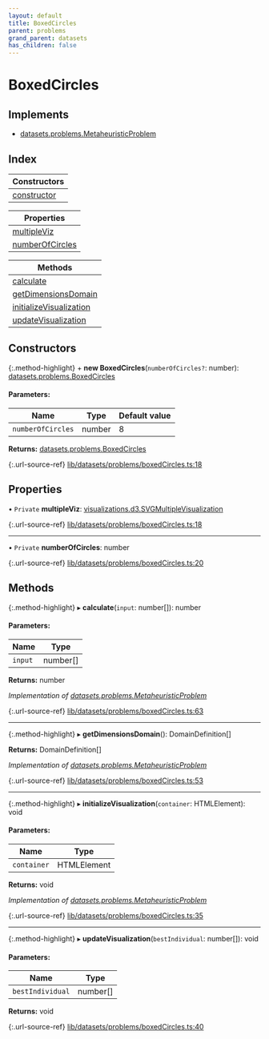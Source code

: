```yaml
---
layout: default
title: BoxedCircles
parent: problems
grand_parent: datasets
has_children: false
---
```


# BoxedCircles

## Implements

* [datasets.problems.MetaheuristicProblem](../../interfaces/datasets_problems_metaheuristicproblem)

## Index

| Constructors |
|-----------|
| [constructor](#constructor) |

| Properties |
|-----------|
| [multipleViz](#multipleviz) |
| [numberOfCircles](#numberofcircles) |

| Methods |
|-----------|
| [calculate](#calculate) |
| [getDimensionsDomain](#getdimensionsdomain) |
| [initializeVisualization](#initializevisualization) |
| [updateVisualization](#updatevisualization) |

## Constructors

{:.method-highlight}
\+ **new BoxedCircles**(`numberOfCircles?`: number): [datasets.problems.BoxedCircles](../datasets_problems_boxedcircles)

#### Parameters:

Name | Type | Default value |
------ | ------ | ------ |
`numberOfCircles` | number | 8 |

**Returns:** [datasets.problems.BoxedCircles](../datasets_problems_boxedcircles)

{:.url-source-ref}
[lib/datasets/problems/boxedCircles.ts:18](https://github.com/ascentcore/dataspot/blob/e77cac2/lib/datasets/problems/boxedCircles.ts#L18)

## Properties

• `Private` **multipleViz**: [visualizations.d3.SVGMultipleVisualization](../visualizations_d3_svgmultiplevisualization)

{:.url-source-ref}
[lib/datasets/problems/boxedCircles.ts:18](https://github.com/ascentcore/dataspot/blob/e77cac2/lib/datasets/problems/boxedCircles.ts#L18)

___

• `Private` **numberOfCircles**: number

{:.url-source-ref}
[lib/datasets/problems/boxedCircles.ts:20](https://github.com/ascentcore/dataspot/blob/e77cac2/lib/datasets/problems/boxedCircles.ts#L20)

## Methods

{:.method-highlight}
▸ **calculate**(`input`: number[]): number

#### Parameters:

Name | Type |
------ | ------ |
`input` | number[] |

**Returns:** number

*Implementation of [datasets.problems.MetaheuristicProblem](../../interfaces/datasets_problems_metaheuristicproblem)*

{:.url-source-ref}
[lib/datasets/problems/boxedCircles.ts:63](https://github.com/ascentcore/dataspot/blob/e77cac2/lib/datasets/problems/boxedCircles.ts#L63)

___

{:.method-highlight}
▸ **getDimensionsDomain**(): DomainDefinition[]

**Returns:** DomainDefinition[]

*Implementation of [datasets.problems.MetaheuristicProblem](../../interfaces/datasets_problems_metaheuristicproblem)*

{:.url-source-ref}
[lib/datasets/problems/boxedCircles.ts:53](https://github.com/ascentcore/dataspot/blob/e77cac2/lib/datasets/problems/boxedCircles.ts#L53)

___

{:.method-highlight}
▸ **initializeVisualization**(`container`: HTMLElement): void

#### Parameters:

Name | Type |
------ | ------ |
`container` | HTMLElement |

**Returns:** void

*Implementation of [datasets.problems.MetaheuristicProblem](../../interfaces/datasets_problems_metaheuristicproblem)*

{:.url-source-ref}
[lib/datasets/problems/boxedCircles.ts:35](https://github.com/ascentcore/dataspot/blob/e77cac2/lib/datasets/problems/boxedCircles.ts#L35)

___

{:.method-highlight}
▸ **updateVisualization**(`bestIndividual`: number[]): void

#### Parameters:

Name | Type |
------ | ------ |
`bestIndividual` | number[] |

**Returns:** void

{:.url-source-ref}
[lib/datasets/problems/boxedCircles.ts:40](https://github.com/ascentcore/dataspot/blob/e77cac2/lib/datasets/problems/boxedCircles.ts#L40)
